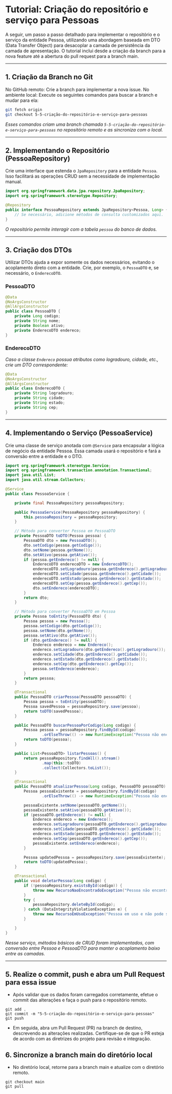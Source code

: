 # Tutorial: Criação do repositório e serviço para Pessoas

A seguir, um passo a passo detalhado para implementar o repositório e o serviço da entidade Pessoa, utilizando uma abordagem baseada em DTO (Data Transfer Object) para desacoplar a camada de persistência da camada de apresentação. O tutorial inclui desde a criação da branch para a nova feature até a abertura do pull request para a branch main.

---

## 1. Criação da Branch no Git

No GitHub remoto: Crie a branch para implementar a nova issue.
No ambiente local: Execute os seguintes comandos para buscar a branch e mudar para ela:
```bash
git fetch origin
git checkout 5-5-criação-do-repositório-e-serviço-para-pessoas
```

*Esses comandos criam uma branch chamada `5-5-criação-do-repositório-e-serviço-para-pessoas` no repositório remoto e as sincroniza com o local.*

---

## 2. Implementando o Repositório (PessoaRepository)

Crie uma interface que estenda o `JpaRepository` para a entidade `Pessoa`. Isso facilitará as operações CRUD sem a necessidade de implementação manual.

```java
import org.springframework.data.jpa.repository.JpaRepository;
import org.springframework.stereotype.Repository;

@Repository
public interface PessoaRepository extends JpaRepository<Pessoa, Long> {
    // Se necessário, adicione métodos de consulta customizados aqui.
}
```

*O repositório permite interagir com a tabela `pessoa` do banco de dados.*

---

## 3. Criação dos DTOs

Utilizar DTOs ajuda a expor somente os dados necessários, evitando o acoplamento direto com a entidade. Crie, por exemplo, o `PessoaDTO` e, se necessário, o `EnderecoDTO`.

### PessoaDTO

```java
@Data
@NoArgsConstructor
@AllArgsConstructor
public class PessoaDTO {
    private Long codigo;
    private String nome;
    private Boolean ativo;
    private EnderecoDTO endereco;
}
```

### EnderecoDTO

*Caso a classe `Endereco` possua atributos como logradouro, cidade, etc., crie um DTO correspondente:*

```java
@Data
@NoArgsConstructor
@AllArgsConstructor
public class EnderecoDTO {
    private String logradouro;
    private String cidade;
    private String estado;
    private String cep;
}
```

---

## 4. Implementando o Serviço (PessoaService)

Crie uma classe de serviço anotada com `@Service` para encapsular a lógica de negócio da entidade Pessoa. Essa camada usará o repositório e fará a conversão entre a entidade e o DTO.

```java
import org.springframework.stereotype.Service;
import org.springframework.transaction.annotation.Transactional;
import java.util.List;
import java.util.stream.Collectors;

@Service
public class PessoaService {

    private final PessoaRepository pessoaRepository;

    public PessoaService(PessoaRepository pessoaRepository) {
        this.pessoaRepository = pessoaRepository;
    }

    // Método para converter Pessoa em PessoaDTO
    private PessoaDTO toDTO(Pessoa pessoa) {
        PessoaDTO dto = new PessoaDTO();
        dto.setCodigo(pessoa.getCodigo());
        dto.setNome(pessoa.getNome());
        dto.setAtivo(pessoa.getAtivo());
        if (pessoa.getEndereco() != null) {
            EnderecoDTO enderecoDTO = new EnderecoDTO();
            enderecoDTO.setLogradouro(pessoa.getEndereco().getLogradouro());
            enderecoDTO.setCidade(pessoa.getEndereco().getCidade());
            enderecoDTO.setEstado(pessoa.getEndereco().getEstado());
            enderecoDTO.setCep(pessoa.getEndereco().getCep());
            dto.setEndereco(enderecoDTO);
        }
        return dto;
    }

    // Método para converter PessoaDTO em Pessoa
    private Pessoa toEntity(PessoaDTO dto) {
        Pessoa pessoa = new Pessoa();
        pessoa.setCodigo(dto.getCodigo());
        pessoa.setNome(dto.getNome());
        pessoa.setAtivo(dto.getAtivo());
        if (dto.getEndereco() != null) {
            Endereco endereco = new Endereco();
            endereco.setLogradouro(dto.getEndereco().getLogradouro());
            endereco.setCidade(dto.getEndereco().getCidade());
            endereco.setEstado(dto.getEndereco().getEstado());
            endereco.setCep(dto.getEndereco().getCep());
            pessoa.setEndereco(endereco);
        }
        return pessoa;
    }

    @Transactional
    public PessoaDTO criarPessoa(PessoaDTO pessoaDTO) {
        Pessoa pessoa = toEntity(pessoaDTO);
        Pessoa savedPessoa = pessoaRepository.save(pessoa);
        return toDTO(savedPessoa);
    }

    public PessoaDTO buscarPessoaPorCodigo(Long codigo) {
        Pessoa pessoa = pessoaRepository.findById(codigo)
                .orElseThrow(() -> new RuntimeException("Pessoa não encontrada"));
        return toDTO(pessoa);
    }

    public List<PessoaDTO> listarPessoas() {
        return pessoaRepository.findAll().stream()
                .map(this::toDTO)
                .collect(Collectors.toList());
    }

    @Transactional
    public PessoaDTO atualizarPessoa(Long codigo, PessoaDTO pessoaDTO) {
        Pessoa pessoaExistente = pessoaRepository.findById(codigo)
                .orElseThrow(() -> new RuntimeException("Pessoa não encontrada"));

        pessoaExistente.setNome(pessoaDTO.getNome());
        pessoaExistente.setAtivo(pessoaDTO.getAtivo());
        if (pessoaDTO.getEndereco() != null) {
            Endereco endereco = new Endereco();
            endereco.setLogradouro(pessoaDTO.getEndereco().getLogradouro());
            endereco.setCidade(pessoaDTO.getEndereco().getCidade());
            endereco.setEstado(pessoaDTO.getEndereco().getEstado());
            endereco.setCep(pessoaDTO.getEndereco().getCep());
            pessoaExistente.setEndereco(endereco);
        }

        Pessoa updatedPessoa = pessoaRepository.save(pessoaExistente);
        return toDTO(updatedPessoa);
    }

    @Transactional
    public void deletarPessoa(Long codigo) {
        if (!pessoaRepository.existsById(codigo)) {
            throw new RecursoNaoEncontradoException("Pessoa não encontrada");
        }
        try {
            pessoaRepository.deleteById(codigo);
        } catch (DataIntegrityViolationException e) {
            throw new RecursoEmUsoException("Pessoa em uso e não pode ser removida");
        }

    }
}
```

*Nesse serviço, métodos básicos de CRUD foram implementados, com conversão entre Pessoa e PessoaDTO para manter o acoplamento baixo entre as camadas.*

---

## 5. Realize o commit, push e abra um Pull Request para essa issue
 -  Após validar que os dados foram carregados corretamente, efetue o commit das alterações e faça o push para o repositório remoto.
   ```
   git add .
   git commit -m "5-5-criação-do-repositório-e-serviço-para-pessoas"
   git push 
   ```

- Em seguida, abra um Pull Request (PR) na branch de destino, descrevendo as alterações realizadas. Certifique-se de que o PR esteja de acordo com as diretrizes do projeto para revisão e integração.

## 6. Sincronize a branch main do diretório local

- No diretório local, retorne para a branch main e atualize com o diretório remoto.
```
git checkout main
git pull
```